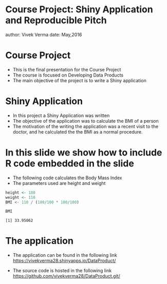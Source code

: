 Course Project: Shiny Application and Reproducible Pitch
========================================================
author: Vivek Verma
date: May,2016

Course Project
========================================================

- This is the final presentation for the Course Project
- The course is focused on Developing Data Products
- The main objective of the project is to write a Shiny application

Shiny Application
========================================================

- In this project a Shiny Application was written
- The objective of the application was to calculate the BMI of a person
- The motivation of the writing the application was a recent visit to the doctor, and he calculated the the BMI as a normal procedure.

In this slide we show how to include R code embedded in the slide
========================================================
- The following code calculates the Body Mass Index
- The parameters used are height and weight


```r
height <- 180
weight <- 110
BMI <- 110 / (180/100 * 180/100)

BMI
```

```
[1] 33.95062
```

The application
=======================================================
- The application can be found in the following link
  https://vivekverma28.shinyapps.io/DataProduct/

- The source code is hosted in the following link
  https://github.com/vivekverma28/DataProduct.git/
